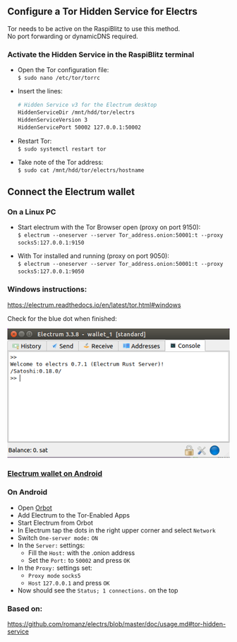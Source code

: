 ## Configure a Tor Hidden Service for Electrs

Tor needs to be active on the RaspiBlitz to use this method.  
No port forwarding or dynamicDNS required.

### Activate the Hidden Service in the RaspiBlitz terminal
* Open the Tor configuration file:  
`$ sudo nano /etc/tor/torrc`

* Insert the lines:
    ```bash
    # Hidden Service v3 for the Electrum desktop
    HiddenServiceDir /mnt/hdd/tor/electrs
    HiddenServiceVersion 3
    HiddenServicePort 50002 127.0.0.1:50002
    ```
* Restart Tor:   
`$ sudo systemctl restart tor` 

* Take note of the Tor address:  
`$ sudo cat /mnt/hdd/tor/electrs/hostname`

## Connect the Electrum wallet
### On a Linux PC

* Start electrum with the Tor Browser open (proxy on port 9150):  
`$ electrum --oneserver --server Tor_address.onion:50001:t --proxy socks5:127.0.0.1:9150`

* With Tor installed and running (proxy on port 9050):   
`$ electrum --oneserver --server Tor_address.onion:50001:t --proxy socks5:127.0.0.1:9050`

### Windows instructions:  
https://electrum.readthedocs.io/en/latest/tor.html#windows


Check for the blue dot when finished:

![electrum behind Tor](/electrs/images/electrum_tor.png)

### [Electrum wallet on Android](https://play.google.com/store/apps/details?id=org.electrum.electrum&hl=en)

### On Android
* Open [Orbot](https://play.google.com/store/apps/details?id=org.torproject.android&hl=en)
* Add Electrum to the Tor-Enabled Apps
* Start Electrum from Orbot
* In Electrum tap the dots in the right upper corner and select `Network`
* Switch `One-server mode:` `ON`
* In the `Server:` settings:   
    * Fill the `Host:` with the .onion address
    * Set the `Port:` to `50002` and press `OK`
* In the `Proxy:` settings set:
    * `Proxy mode` `socks5`
    * `Host` `127.0.0.1` and press `OK`
* Now should see the `Status; 1 connections.` on the top

### Based on:  
https://github.com/romanz/electrs/blob/master/doc/usage.md#tor-hidden-service
